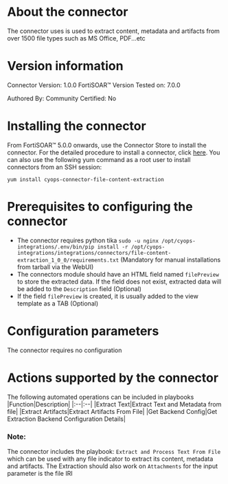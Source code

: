 # About the connector

The connector uses is used to extract content, metadata and artifacts from over 1500 file types such as MS Office, PDF...etc

# Version information

Connector Version: 1.0.0
FortiSOAR™ Version Tested on: 7.0.0

Authored By: Community
Certified: No

# Installing the connector

From FortiSOAR™ 5.0.0 onwards, use the Connector Store to install the connector. For the detailed procedure to install a connector, click [here](https://docs.fortinet.com/document/fortisoar/0.0.0/installing-a-connector/1/installing-a-connector).
You can also use the following yum command as a root user to install connectors from an SSH session:

`yum install cyops-connector-file-content-extraction`


# Prerequisites to configuring the connector

- The connector requires python tika `sudo -u nginx /opt/cyops-integrations/.env/bin/pip install -r /opt/cyops-integrations/integrations/connectors/file-content-extraction_1_0_0/requirements.txt` (Mandatory for manual installations from tarball via the WebUI)
- The connectors module should have an HTML field named `filePreview` to store the extracted data. If the field does not exist, extracted data will be added to the `Description` field (Optional)
- If the field `filePreview` is created, it is usually added to the view template as a TAB (Optional)

# Configuration parameters

The connector requires no configuration

# Actions supported by the connector

The following automated operations can be included in playbooks
|Function|Description|
|:--|:--|
|Extract Text|Extract Text and Metadata from file|
|Extract Artifacts|Extract Artifacts From File|
|Get Backend Config|Get Extraction Backend Configuration Details|



### Note:

The connector includes the playbook: `Extract and Process Text From File` which can be used with any file indicator to extract its content, metadata and artifacts.
The Extraction should also work on `Attachments` for the input parameter is the file IRI